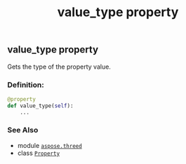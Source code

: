 ﻿---
title: value_type property
second_title: Aspose.3D for Python via .NET API References
description: 
type: docs
weight: 90
url: /aspose.threed/property/value_type/
is_root: false
---

## value_type property


Gets the type of the property value.
### Definition:
```python
@property
def value_type(self):
    ...
```

### See Also
* module [`aspose.threed`](../../)
* class [`Property`](/3d/python-net/aspose.threed/property)
